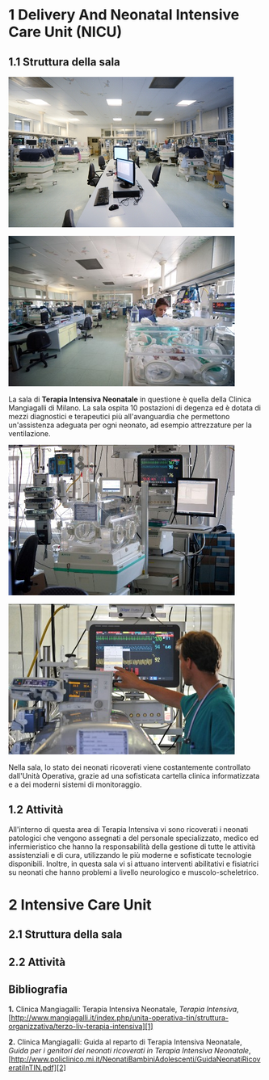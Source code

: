1 Delivery And Neonatal Intensive Care Unit (NICU)
===================================

1.1 Struttura della sala
--------------------------

![Sala di Terapia Intensiva Neonatale](ImgNICU_42.jpg)

![Sala di Terapia Intensiva Neonatale](ImgNICU_12.jpg)

La sala di **Terapia Intensiva Neonatale** in questione è quella della Clinica Mangiagalli di Milano. 
La sala ospita 10 postazioni di degenza ed è dotata di mezzi diagnostici e terapeutici più all'avanguardia che permettono un'assistenza adeguata per ogni neonato, ad esempio attrezzature per la ventilazione.

![Attrezzature per la migliore assistenza al neonato](ImgNICU_32.jpg)

![Sistema di monitoraggio](ImgNICU_22.jpg)

Nella sala, lo stato dei neonati ricoverati viene costantemente controllato dall'Unità Operativa, grazie ad una sofisticata cartella clinica informatizzata e a dei moderni sistemi di monitoraggio. 

1.2 Attività
--------

All'interno di questa area di Terapia Intensiva vi sono ricoverati i neonati patologici che vengono assegnati a del personale specializzato, medico ed infermieristico che hanno la responsabilità della gestione di tutte le attività assistenziali e di cura, utilizzando le più moderne e sofisticate tecnologie disponibili. Inoltre, in questa sala vi si attuano interventi abilitativi e fisiatrici su neonati che hanno problemi a livello neurologico e muscolo-scheletrico.

2 Intensive Care Unit
====================

2.1 Struttura della sala
------------------------

2.2 Attività
------------



Bibliografia
------------

**1.** Clinica Mangiagalli: Terapia Intensiva Neonatale, *Terapia Intensiva*, 
[http://www.mangiagalli.it/index.php/unita-operativa-tin/struttura-organizzativa/terzo-liv-terapia-intensiva][1]

**2.** Clinica Mangiagalli: Guida al reparto di Terapia Intensiva Neonatale, *Guida per i genitori dei neonati ricoverati in Terapia Intensiva Neonatale*, 
[http://www.policlinico.mi.it/NeonatiBambiniAdolescenti/GuidaNeonatiRicoveratiInTIN.pdf][2]

[1]: http://www.mangiagalli.it/index.php/unita-operativa-tin/struttura-organizzativa/terzo-liv-terapia-intensiva
[2]: http://www.policlinico.mi.it/NeonatiBambiniAdolescenti/GuidaNeonatiRicoveratiInTIN.pdf